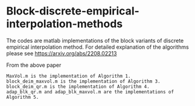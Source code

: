 # Block-discrete-empirical-interpolation-methods

The codes are matlab implementations of the block variants of discrete empirical interpolation method. For detailed explanation of the algorithms please see https://arxiv.org/abs/2208.02213


From the above paper
```
MaxVol.m is the implementation of Algorithm 1.
block_deim_maxvol.m is the implementation of Algorithm 3.
block_deim_qr.m is the implementation of Algorithm 4.
adap_blk_qr.m and adap_blk_maxvol.m are the implementations of Algorithm 5.
```
